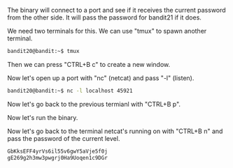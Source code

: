 The binary will connect to a port and see if it receives the current password
from the other side. It will pass the password for bandit21 if it does.

We need two terminals for this. We can use "tmux" to spawn another terminal.

```sh
bandit20@bandit:~$ tmux
```

Then we can press "CTRL+B c" to create a new window.

Now let's open up a port with "nc" (netcat) and pass "-l" (listen).

```sh
bandit20@bandit:~$ nc -l localhost 45921
```

Now let's go back to the previous termianl with "CTRL+B p".

Now let's run the binary.

Now let's go back to the terminal netcat's running on with "CTRL+B n" and pass
the password of the current level.

```sh
GbKksEFF4yrVs6il55v6gwY5aVje5f0j
gE269g2h3mw3pwgrj0Ha9Uoqen1c9DGr
```
